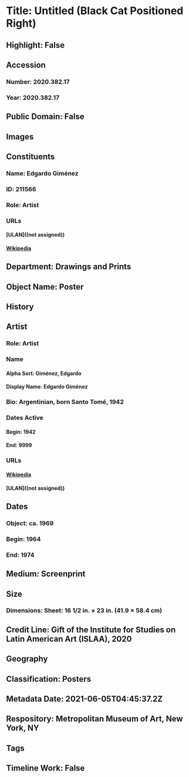 # Title: Untitled (Black Cat Positioned Right)
## Highlight: False
## Accession
### Number: 2020.382.17
### Year: 2020.382.17
## Public Domain: False
## Images
## Constituents
### Name: Edgardo Giménez
### ID: 211566
### Role: Artist
### URLs
#### [ULAN]((not assigned))
#### [Wikipedia](https://www.wikidata.org/wiki/Q5817787)
## Department: Drawings and Prints
## Object Name: Poster
## History
## Artist
### Role: Artist
### Name
#### Alpha Sort: Giménez, Edgardo
#### Display Name: Edgardo Giménez
### Bio: Argentinian, born Santo Tomé, 1942
### Dates Active
#### Begin: 1942
#### End: 9999
### URLs
#### [Wikipedia](https://www.wikidata.org/wiki/Q5817787)
#### [ULAN]((not assigned))
## Dates
### Object: ca. 1969
### Begin: 1964
### End: 1974
## Medium: Screenprint
## Size
### Dimensions: Sheet: 16 1/2 in. × 23 in. (41.9 × 58.4 cm)
## Credit Line: Gift of the Institute for Studies on Latin American Art (ISLAA), 2020
## Geography
## Classification: Posters
## Metadata Date: 2021-06-05T04:45:37.2Z
## Respository: Metropolitan Museum of Art, New York, NY
## Tags
## Timeline Work: False